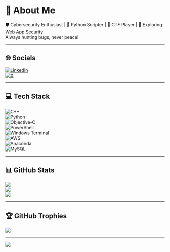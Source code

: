 # 💫 About Me  
🛡️ Cybersecurity Enthusiast | 🐍 Python Scripter | 🧠 CTF Player | 🔎 Exploring Web App Security  
Always hunting bugs, never peace!

---

## 🌐 Socials  
[![LinkedIn](https://img.shields.io/badge/LinkedIn-%230077B5.svg?style=for-the-badge&logo=linkedin&logoColor=white)](https://www.linkedin.com/in/reshamchaudhari)  
[![X](https://img.shields.io/badge/X-black.svg?style=for-the-badge&logo=X&logoColor=white)](https://x.com/ReshamC57635353)

---

## 💻 Tech Stack  
![C++](https://img.shields.io/badge/C++-%2300599C.svg?style=for-the-badge&logo=c%2B%2B&logoColor=white)  
![Python](https://img.shields.io/badge/Python-3670A0?style=for-the-badge&logo=python&logoColor=ffdd54)  
![Objective-C](https://img.shields.io/badge/Objective--C-%233A95E3.svg?style=for-the-badge&logo=apple&logoColor=white)  
![PowerShell](https://img.shields.io/badge/PowerShell-%235391FE.svg?style=for-the-badge&logo=powershell&logoColor=white)  
![Windows Terminal](https://img.shields.io/badge/Windows%20Terminal-%234D4D4D.svg?style=for-the-badge&logo=windows-terminal&logoColor=white)  
![AWS](https://img.shields.io/badge/AWS-%23FF9900.svg?style=for-the-badge&logo=amazon-aws&logoColor=white)  
![Anaconda](https://img.shields.io/badge/Anaconda-%2344A833.svg?style=for-the-badge&logo=anaconda&logoColor=white)  
![MySQL](https://img.shields.io/badge/MySQL-4479A1.svg?style=for-the-badge&logo=mysql&logoColor=white)

---

## 📊 GitHub Stats  
![](https://github-readme-stats.vercel.app/api?username=skrullrc&theme=dark&hide_border=false&include_all_commits=false&count_private=false)  
![](https://nirzak-streak-stats.vercel.app/?user=skrullrc&theme=dark&hide_border=false)  
![](https://github-readme-stats.vercel.app/api/top-langs/?username=skrullrc&theme=dark&hide_border=false&layout=compact)

---

## 🏆 GitHub Trophies  
![](https://github-profile-trophy.vercel.app/?username=skrullrc&theme=dark&no-frame=false&no-bg=false&margin-w=4)

---

[![](https://visitcount.itsvg.in/api?id=skrullrc&icon=0&color=4)](https://visitcount.itsvg.in)

<!-- Proudly created with GPRM ( https://gprm.itsvg.in ) -->
